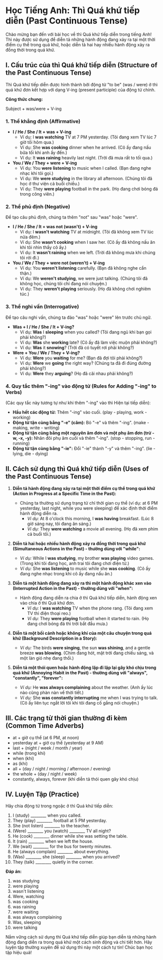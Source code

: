 # Học Tiếng Anh: Thì Quá khứ tiếp diễn (Past Continuous Tense)

Chào mừng bạn đến với bài học về thì Quá khứ tiếp diễn trong tiếng Anh! Thì này được sử dụng để diễn tả những hành động đang xảy ra tại một thời điểm cụ thể trong quá khứ, hoặc diễn tả hai hay nhiều hành động xảy ra đồng thời trong quá khứ.

## I. Cấu trúc của thì Quá khứ tiếp diễn (Structure of the Past Continuous Tense)

Thì Quá khứ tiếp diễn được hình thành bởi động từ "to be" (was / were) ở thì quá khứ đơn kết hợp với dạng V-ing (present participle) của động từ chính.

**Công thức chung:**

Subject + was/were + V-ing


### 1. Thể khẳng định (Affirmative)

* **I / He / She / It + was + V-ing**
    * Ví dụ: I **was watching** TV at 7 PM yesterday. (Tôi đang xem TV lúc 7 giờ tối hôm qua.)
    * Ví dụ: She **was cooking** dinner when he arrived. (Cô ấy đang nấu bữa tối khi anh ấy đến.)
    * Ví dụ: It **was raining** heavily last night. (Trời đã mưa rất to tối qua.)
* **You / We / They + were + V-ing**
    * Ví dụ: You **were listening** to music when I called. (Bạn đang nghe nhạc khi tôi gọi.)
    * Ví dụ: We **were studying** in the library all afternoon. (Chúng tôi đã học ở thư viện cả buổi chiều.)
    * Ví dụ: They **were playing** football in the park. (Họ đang chơi bóng đá trong công viên.)

### 2. Thể phủ định (Negative)

Để tạo câu phủ định, chúng ta thêm "not" sau "was" hoặc "were".

* **I / He / She / It + was not (wasn't) + V-ing**
    * Ví dụ: I **wasn't watching** TV at midnight. (Tôi đã không xem TV lúc nửa đêm.)
    * Ví dụ: She **wasn't cooking** when I saw her. (Cô ấy đã không nấu ăn khi tôi nhìn thấy cô ấy.)
    * Ví dụ: It **wasn't raining** when we left. (Trời đã không mưa khi chúng tôi rời đi.)
* **You / We / They + were not (weren't) + V-ing**
    * Ví dụ: You **weren't listening** carefully. (Bạn đã không nghe cẩn thận.)
    * Ví dụ: We **weren't studying**, we were just talking. (Chúng tôi đã không học, chúng tôi chỉ đang nói chuyện.)
    * Ví dụ: They **weren't playing** seriously. (Họ đã không chơi nghiêm túc.)

### 3. Thể nghi vấn (Interrogative)

Để tạo câu nghi vấn, chúng ta đảo "was" hoặc "were" lên trước chủ ngữ.

* **Was + I / He / She / It + V-ing?**
    * Ví dụ: **Was** I **sleeping** when you called? (Tôi đang ngủ khi bạn gọi phải không?)
    * Ví dụ: **Was** she **working** late? (Cô ấy đã làm việc muộn phải không?)
    * Ví dụ: **Was** it **snowing**? (Trời đã có tuyết rơi phải không?)
* **Were + You / We / They + V-ing?**
    * Ví dụ: **Were** you **waiting** for me? (Bạn đã đợi tôi phải không?)
    * Ví dụ: **Were** we **going** the right way? (Chúng ta đã đi đúng đường phải không?)
    * Ví dụ: **Were** they **arguing**? (Họ đã cãi nhau phải không?)

### 4. Quy tắc thêm "-ing" vào động từ (Rules for Adding "-ing" to Verbs)

(Các quy tắc này tương tự như khi thêm "-ing" vào thì Hiện tại tiếp diễn):

* **Hầu hết các động từ:** Thêm "-ing" vào cuối. (play - playing, work - working)
* **Động từ tận cùng bằng "-e" (câm):** Bỏ "-e" và thêm "-ing". (make - making, write - writing)
* **Động từ tận cùng bằng một nguyên âm đơn và một phụ âm đơn (trừ -w, -x, -y):** Nhân đôi phụ âm cuối và thêm "-ing". (stop - stopping, run - running)
* **Động từ tận cùng bằng "-ie":** Đổi "-ie" thành "-y" và thêm "-ing". (lie - lying, die - dying)

## II. Cách sử dụng thì Quá khứ tiếp diễn (Uses of the Past Continuous Tense)

1.  **Diễn tả hành động đang xảy ra tại một thời điểm cụ thể trong quá khứ (Action in Progress at a Specific Time in the Past):**
    * Chúng ta thường sử dụng trạng từ chỉ thời gian cụ thể (ví dụ: at 6 PM yesterday, last night, while you were sleeping) để xác định thời điểm hành động diễn ra.
        * *Ví dụ:* At 8 o'clock this morning, I **was having** breakfast. (Lúc 8 giờ sáng nay, tôi đang ăn sáng.)
        * *Ví dụ:* They **were watching** a movie all evening. (Họ đã xem phim cả buổi tối.)

2.  **Diễn tả hai hoặc nhiều hành động xảy ra đồng thời trong quá khứ (Simultaneous Actions in the Past) - thường dùng với "while":**
    * *Ví dụ:* While I **was studying**, my brother **was playing** video games. (Trong khi tôi đang học, anh trai tôi đang chơi điện tử.)
    * *Ví dụ:* She **was listening** to music while she **was cooking**. (Cô ấy đang nghe nhạc trong khi cô ấy đang nấu ăn.)

3.  **Diễn tả một hành động đang xảy ra thì một hành động khác xen vào (Interrupted Action in the Past) - thường dùng với "when":**
    * Hành động đang diễn ra chia ở thì Quá khứ tiếp diễn, hành động xen vào chia ở thì Quá khứ đơn.
        * *Ví dụ:* I **was watching** TV when the phone rang. (Tôi đang xem TV thì điện thoại reo.)
        * *Ví dụ:* They **were playing** football when it started to rain. (Họ đang chơi bóng đá thì trời bắt đầu mưa.)

4.  **Diễn tả một bối cảnh hoặc không khí của một câu chuyện trong quá khứ (Background Description in a Story):**
    * *Ví dụ:* The birds **were singing**, the sun **was shining**, and a gentle breeze **was blowing**. (Chim đang hót, mặt trời đang chiếu sáng, và một làn gió nhẹ đang thổi.)

5.  **Diễn tả một thói quen hoặc hành động lặp đi lặp lại gây khó chịu trong quá khứ (Annoying Habit in the Past) - thường dùng với "always", "constantly", "forever":**
    * *Ví dụ:* He **was always complaining** about the weather. (Anh ấy lúc nào cũng phàn nàn về thời tiết.)
    * *Ví dụ:* She **was constantly interrupting** me when I was trying to talk. (Cô ấy liên tục ngắt lời tôi khi tôi đang cố gắng nói chuyện.)

## III. Các trạng từ thời gian thường đi kèm (Common Time Adverbs)

* at + giờ cụ thể (at 6 PM, at noon)
* yesterday at + giờ cụ thể (yesterday at 9 AM)
* last + (night / week / month / year)
* while (trong khi)
* when (khi)
* as (khi)
* all + (day / night / morning / afternoon / evening)
* the whole + (day / night / week)
* constantly, always, forever (khi diễn tả thói quen gây khó chịu)

## IV. Luyện Tập (Practice)

Hãy chia động từ trong ngoặc ở thì Quá khứ tiếp diễn:

1.  I (study) ________ when you called.
2.  They (play) ________ football at 5 PM yesterday.
3.  She (not listen) ________ to the teacher.
4.  (Were) ________ you (watch) ________ TV all night?
5.  He (cook) ________ dinner while she was setting the table.
6.  It (rain) ________ when we left the house.
7.  We (wait) ________ for the bus for twenty minutes.
8.  He (always complain) ________ about everything.
9.  (Was) ________ she (sleep) ________ when you arrived?
10. They (talk) ________ quietly in the corner.

**Đáp án:**

1.  was studying
2.  were playing
3.  wasn't listening
4.  Were, watching
5.  was cooking
6.  was raining
7.  were waiting
8.  was always complaining
9.  Was, sleeping
10. were talking

Nắm vững cách sử dụng thì Quá khứ tiếp diễn giúp bạn diễn tả những hành động đang diễn ra trong quá khứ một cách sinh động và chi tiết hơn. Hãy luyện tập thường xuyên để sử dụng thì này một cách tự tin! Chúc bạn học tập hiệu quả!